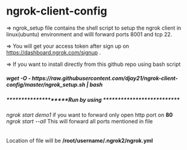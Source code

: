 # ngrok-client-config

=> ngrok_setup file contains the shell script to setup the ngrok client in linux(ubuntu) environment and willl forward ports 8001 and tcp 22.<br>

=> You will get your access token after sign up on https://dashboard.ngrok.com/signup .

=> If you want to install directly from this github repo using bash script
<h5> wget -O - https://raw.githubusercontent.com/djay21/ngrok-client-config/master/ngrok_setup.sh | bash </h5> 

<h5> ********************Run by using ************************** </h5>

*ngrok start demo1*       if you want to forward only open http port on <b> 80 </b> <br>
*ngrok start --all*          This will forward all ports mentioned in file <br>
<br>
<br>
Location of file will be <b>/root/username/.ngrok2/ngrok.yml

